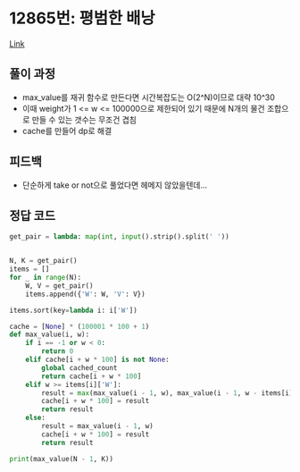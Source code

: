 # 12865번: 평범한 배낭
[Link](https://www.acmicpc.net/problem/12865)

## 풀이 과정
* max_value를 재귀 함수로 만든다면 시간복잡도는 O(2^N)이므로 대략 10^30
* 이때 weight가 1 <= w <= 100000으로 제한되어 있기 때문에 N개의 물건 조합으로 만들 수 있는 갯수는 무조건 겹침
* cache를 만들어 dp로 해결
## 피드백
* 단순하게 take or not으로 풀었다면 헤메지 않았을텐데...

## 정답 코드

```python
get_pair = lambda: map(int, input().strip().split(' '))


N, K = get_pair()
items = []
for _ in range(N):
    W, V = get_pair()
    items.append({'W': W, 'V': V})

items.sort(key=lambda i: i['W'])

cache = [None] * (100001 * 100 + 1)
def max_value(i, w):
    if i == -1 or w < 0:
        return 0
    elif cache[i + w * 100] is not None:
        global cached_count
        return cache[i + w * 100]
    elif w >= items[i]['W']:
        result = max(max_value(i - 1, w), max_value(i - 1, w - items[i]['W']) + items[i]['V'])
        cache[i + w * 100] = result
        return result
    else:
        result = max_value(i - 1, w)
        cache[i + w * 100] = result
        return result

print(max_value(N - 1, K))
```
